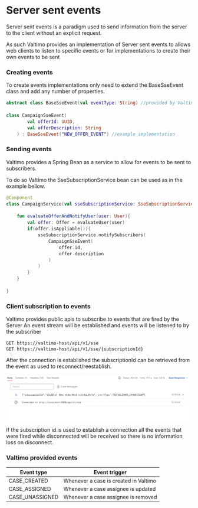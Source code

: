 # Server sent events

Server sent events is a paradigm used to send information from the server to the client
without an explicit request. 

As such Valtimo provides an implementation of Server sent events to allows
web clients to listen to specific events or for implementations to create their
own events to be sent

### Creating events

To create events implementations only need to extend the BaseSseEvent class
and add any number of properties.

```kotlin
abstract class BaseSseEvent(val eventType: String) //provided by Valtimo

class CampaignSseEvent(
        val offerId: UUID,
        val offerDescription: String
    ) : BaseSseEvent("NEW_OFFER_EVENT") //example implementation
```

### Sending events

Valtimo provides a Spring Bean as a service to allow for events to be sent to
subscribers.

To do so Valtimo the SseSubscriptionService bean can be used as in the example bellow.

```kotlin
@Component
class CampaignService(val sseSubscriptionService: SseSubscriptionService){
    
    fun evaluateOfferAndNotifyUser(user: User){
        val offer: Offer = evaluateUser(user)
        if(offer.isAppliable()){
            sseSubscriptionService.notifySubscribers(
                CampaignSseEvent(
                    offer.id,
                    offer.description
                )
            )
        }
    }
    
}
```

### Client subscription to events

Valtimo provides public apis to subscribe to events that are fired by the Server
An event stream will be established and events will be listened to by the subscriber
```
GET https://valtimo-host/api/v1/sse 
GET https://valtimo-host/api/v1/sse/{subscriptionId}
```

After the connection is established the subscriptionId can be retrieved from the event
as used to reconnect/reestablish.

![Established connection](img/established-connection.png)

If the subscription id is used to establish a connection all the events that were fired while disconnected
will be received so there is no information loss on disconnect.

### Valtimo provided events

| Event type      | Event trigger                         |
|-----------------|---------------------------------------|
| CASE_CREATED    | Whenever a case is created in Valtimo |
| CASE_ASSIGNED   | Whenever a case assignee is updated   |
| CASE_UNASSIGNED | Whenever a case assignee is removed   |


